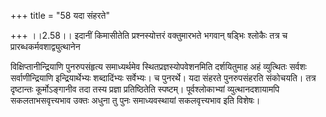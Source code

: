 +++
title = "58 यदा संहरते"

+++
।।2.58।। इदानीं किमासीतेति प्रश्नस्योत्तरं वक्तुमारभते भगवान् षड्भिः
श्लोकैः तत्र च प्रारब्धकर्मवशाद्व्युत्थानेन  
  
विक्षिप्तानीन्द्रियाणि पुनरुपसंहृत्य समाध्यर्थमेव
स्थितप्रज्ञस्योपवेशनमिति दर्शयितुमाह अहं व्युत्थितः सर्वशः
सर्वाणीन्द्रियाणि इन्द्रियार्थेभ्यः शब्दादिंभ्यः सर्वेभ्यः। च पुनरर्थे।
यदा संहरते पुनरुपसंहरति संकोचयति। तत्र दृष्टान्तः कूर्मोऽङ्गानीव तदा
तस्य प्रज्ञा प्रतिष्ठितेति स्पष्टम्। पूर्वश्लोकाभ्यां व्युत्थानदशायामपि
सकलताभसवृत्त्यभाव उक्तः अधुना तु पुनः समाध्यवस्थायां सकलवृत्त्यभाव इति
विशेषः।  
